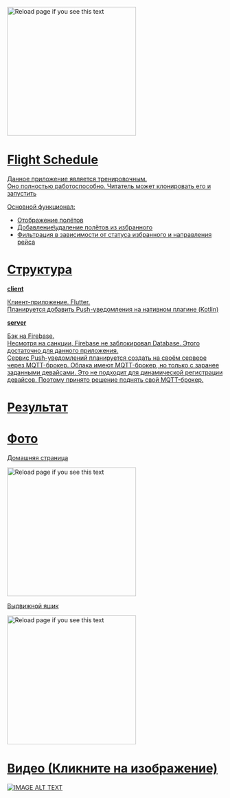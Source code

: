<a href="https://drive.google.com/uc?export=view&id=1jfoGQX3-4YCAUPjLKx_ut0PqfE_3QKEl"><img src="https://drive.google.com/uc?export=view&id=1jfoGQX3-4YCAUPjLKx_ut0PqfE_3QKEl" style="width: 300; max-width: 100%; height: auto" title="Reload page if you see this text" />

# Flight Schedule

Данное приложение является тренировочным. <br />
Оно полностью работоспособно. Читатель может клонировать его и запустить <br />

Основной функционал:
- Отображение полётов
- Добавление\удаление полётов из избранного
- Фильтрация в зависимости от статуса избранного и направления рейса

# Структура

**client**

Клиент-приложение. Flutter. <br />
Планируется добавить Push-уведомления на нативном плагине (Kotlin)

**server**

Бэк на Firebase. <br />
Несмотря на санкции, Firebase не заблокировал Database. Этого достаточно для данного приложения. <br /> 
Сервис Push-уведомлений планируется создать на своём сервере через MQTT-брокер. Облака имеют MQTT-брокер, но только с заранее заданными девайсами. Это не подходит для динамической регистрации девайсов. Поэтому принято решение поднять свой MQTT-брокер.


# Результат

# Фото

Домашняя страница

<a href="https://drive.google.com/uc?export=view&id=15-YBpeBPzGceakXHcJTJgPf6VlZAkx4u"><img src="https://drive.google.com/uc?export=view&id=15-YBpeBPzGceakXHcJTJgPf6VlZAkx4u" style="width: 300; max-width: 100%; height: auto" title="Reload page if you see this text" />

Выдвижной ящик

<a href="https://drive.google.com/uc?export=view&id=1Qwe_O7rnRx9zsFshqF4y9cd-EELmM4Qa"><img src="https://drive.google.com/uc?export=view&id=1Qwe_O7rnRx9zsFshqF4y9cd-EELmM4Qa" style="width: 300; max-width: 100%; height: auto" title="Reload page if you see this text" />

# Видео (Кликните на изображение)

[![IMAGE ALT TEXT](https://drive.google.com/uc?export=view&id=15-YBpeBPzGceakXHcJTJgPf6VlZAkx4u)](https://drive.google.com/uc?export=view&id=1ge1q3PACs0o9BmqgSTqwiYYrX84tdkg8)
